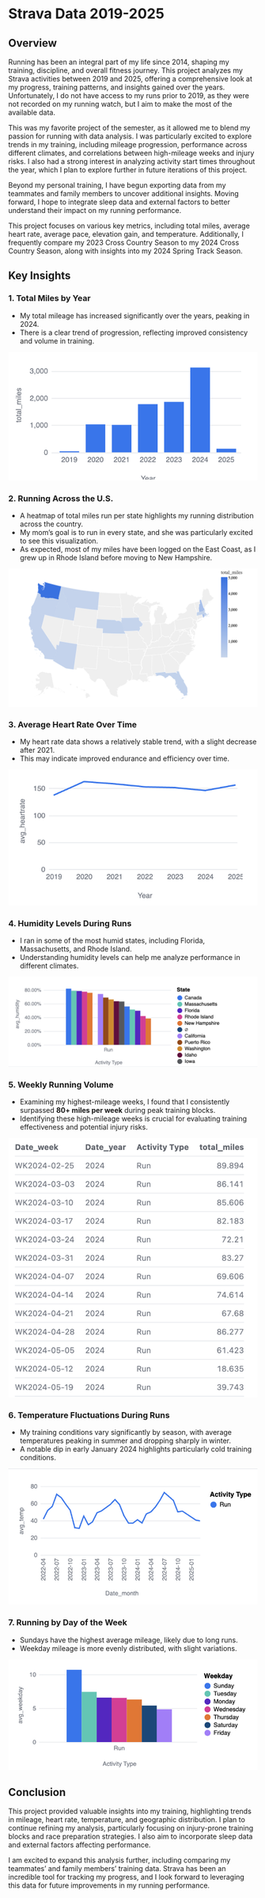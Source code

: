 # Strava Data 2019-2025

## Overview
Running has been an integral part of my life since 2014, shaping my training, discipline, and overall fitness journey. This project analyzes my Strava activities between 2019 and 2025, offering a comprehensive look at my progress, training patterns, and insights gained over the years. Unfortunately, I do not have access to my runs prior to 2019, as they were not recorded on my running watch, but I aim to make the most of the available data.

This was my favorite project of the semester, as it allowed me to blend my passion for running with data analysis. I was particularly excited to explore trends in my training, including mileage progression, performance across different climates, and correlations between high-mileage weeks and injury risks. I also had a strong interest in analyzing activity start times throughout the year, which I plan to explore further in future iterations of this project.

Beyond my personal training, I have begun exporting data from my teammates and family members to uncover additional insights. Moving forward, I hope to integrate sleep data and external factors to better understand their impact on my running performance.

This project focuses on various key metrics, including total miles, average heart rate, average pace, elevation gain, and temperature. Additionally, I frequently compare my 2023 Cross Country Season to my 2024 Cross Country Season, along with insights into my 2024 Spring Track Season.

## Key Insights
### 1. Total Miles by Year
- My total mileage has increased significantly over the years, peaking in 2024. 
- There is a clear trend of progression, reflecting improved consistency and volume in training.

![Total Miles by Year](totalm.png)

### 2. Running Across the U.S.
- A heatmap of total miles run per state highlights my running distribution across the country.
- My mom’s goal is to run in every state, and she was particularly excited to see this visualization.
- As expected, most of my miles have been logged on the East Coast, as I grew up in Rhode Island before moving to New Hampshire.

![Running Across the U.S.](heatmap.png)

### 3. Average Heart Rate Over Time
- My heart rate data shows a relatively stable trend, with a slight decrease after 2021.
- This may indicate improved endurance and efficiency over time.

![Average Heart Rate](heart.png)

### 4. Humidity Levels During Runs
- I ran in some of the most humid states, including Florida, Massachusetts, and Rhode Island.
- Understanding humidity levels can help me analyze performance in different climates.

![Humidity by State](humidity.png)

### 5. Weekly Running Volume
- Examining my highest-mileage weeks, I found that I consistently surpassed **80+ miles per week** during peak training blocks.
- Identifying these high-mileage weeks is crucial for evaluating training effectiveness and potential injury risks.

![Weekly Running Volume](weeks.png)

### 6. Temperature Fluctuations During Runs
- My training conditions vary significantly by season, with average temperatures peaking in summer and dropping sharply in winter.
- A notable dip in early January 2024 highlights particularly cold training conditions.

![Temperature Trends](temp.png)

### 7. Running by Day of the Week
- Sundays have the highest average mileage, likely due to long runs.
- Weekday mileage is more evenly distributed, with slight variations.

![Running by Day of the Week](weekday.png)

## Conclusion
This project provided valuable insights into my training, highlighting trends in mileage, heart rate, temperature, and geographic distribution. I plan to continue refining my analysis, particularly focusing on injury-prone training blocks and race preparation strategies. I also aim to incorporate sleep data and external factors affecting performance.

I am excited to expand this analysis further, including comparing my teammates’ and family members’ training data. Strava has been an incredible tool for tracking my progress, and I look forward to leveraging this data for future improvements in my running performance.
